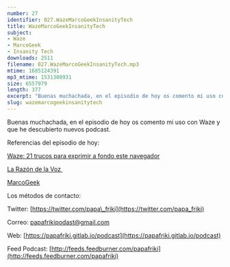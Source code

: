 ```yaml
---
number: 27
identifier: 027.WazeMarcoGeekInsanityTech
title: WazeMarcoGeekInsanityTech
subject:
- Waze
- MarcoGeek
- Insanity Tech
downloads: 2511
filename: 027.WazeMarcoGeekInsanityTech.mp3
mtime: 1685124391
mp3_mtime: 1531308931
size: 6557979
length: 377
excerpt: "Buenas muchachada, en el episodio de hoy os comento mi uso con Waze y que he descubierto nuevos podcast.\n\nReferencias del episodio de hoy:\n\n[Waze: 21 trucos para exprimir a fondo este navegador](https://www.xataka.com/aplicaciones/waze-19-trucos-para-exprimir-a-fondo-esta-app-de-trafico-y-navegacion)  \n\n[La Razón de la Voz ](http://larazondelavoz.gitlab.io/)  \n\n[MarcoGeek](https://www.ivoox.com/podcast-marcogeek_sq_f1151977_1.html)  \n\nLos métodos de contacto:\n\nTwitter: [https://twitter.com/papa\\_friki](https://twitter.com/papa_friki)\n\nCorreo: [papafrikipodast@gmail.com](https://archive.org/details/papafrikipodast@gmail.com)\n\nWeb: [https://papafriki.gitlab.io/podcast](https://papafriki.gitlab.io/podcast)\n\nFeed Podcast: [http://feeds.feedburner.com/papafriki](http://feeds.feedburner.com/papafriki)"
slug: wazemarcogeekinsanitytech
---
```

Buenas muchachada, en el episodio de hoy os comento mi uso con Waze y que he descubierto nuevos podcast.

Referencias del episodio de hoy:

[Waze: 21 trucos para exprimir a fondo este navegador](https://www.xataka.com/aplicaciones/waze-19-trucos-para-exprimir-a-fondo-esta-app-de-trafico-y-navegacion)  

[La Razón de la Voz ](http://larazondelavoz.gitlab.io/)  

[MarcoGeek](https://www.ivoox.com/podcast-marcogeek_sq_f1151977_1.html)  

Los métodos de contacto:

Twitter: [https://twitter.com/papa\_friki](https://twitter.com/papa_friki)

Correo: [papafrikipodast@gmail.com](https://archive.org/details/papafrikipodast@gmail.com)

Web: [https://papafriki.gitlab.io/podcast](https://papafriki.gitlab.io/podcast)

Feed Podcast: [http://feeds.feedburner.com/papafriki](http://feeds.feedburner.com/papafriki)